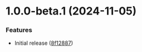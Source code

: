 # 1.0.0-beta.1 (2024-11-05)


### Features

* Initial release ([8f12887](https://github.com/peerigon/configs/commit/8f128873b8481832dea06c88115a785c3c7a3627))
